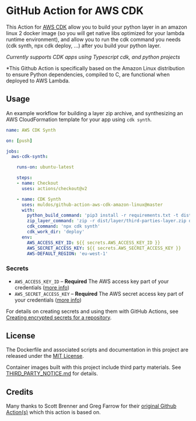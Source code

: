# GitHub Action for AWS CDK

This Action for [AWS CDK](https://docs.aws.amazon.com/cdk/index.html) allow you to build your python layer in an amazon linux 2 docker image (so you will get native libs optimized for your lambda runtime environment), and allow you to run the cdk command you needs (cdk synth, npx cdk deploy, ...) after you build your python layer.

_Currently supports CDK apps using Typescript cdk, and python projects_

*This Github Action is specifically based on the Amazon Linux distribution to ensure Python dependencies, compiled to C, are functional when deployed to AWS Lambda.

## Usage

An example workflow for building a layer zip archive, and synthesizing an AWS CloudFormation template for your app using `cdk synth`.

```yaml
name: AWS CDK Synth

on: [push]

jobs:
  aws-cdk-synth:

    runs-on: ubuntu-latest

    steps:
    - name: Checkout
      uses: actions/checkout@v2

    - name: CDK Synth
      uses: muldos/github-action-aws-cdk-amazon-linux@master
      with:
        python_build_command: 'pip3 install -r requirements.txt -t dist/layer/python/lib/python3.8/site-packages'
        zip_layer_command: 'zip -r dist/layer/third-parties-layer.zip dist/layer/python'
        cdk_command: 'npx cdk synth'
        cdk_work_dir: 'deploy'
      env:
        AWS_ACCESS_KEY_ID: ${{ secrets.AWS_ACCESS_KEY_ID }}
        AWS_SECRET_ACCESS_KEY: ${{ secrets.AWS_SECRET_ACCESS_KEY }}
        AWS-DEFAULT_REGION: 'eu-west-1'
```

### Secrets

- `AWS_ACCESS_KEY_ID` – **Required** The AWS access key part of your credentials ([more info](https://docs.aws.amazon.com/general/latest/gr/aws-sec-cred-types.html#access-keys-and-secret-access-keys))
- `AWS_SECRET_ACCESS_KEY` – **Required** The AWS secret access key part of your credentials ([more info](https://docs.aws.amazon.com/general/latest/gr/aws-sec-cred-types.html#access-keys-and-secret-access-keys))

For details on creating secrets and using them with GitHub Actions, see [Creating encrypted secrets for a repository](https://docs.github.com/en/actions/configuring-and-managing-workflows/creating-and-storing-encrypted-secrets#creating-encrypted-secrets-for-a-repository).

## License

The Dockerfile and associated scripts and documentation in this project are released under the [MIT License](LICENSE).

Container images built with this project include third party materials. See [THIRD_PARTY_NOTICE.md](THIRD_PARTY_NOTICE.md) for details.

## Credits

Many thanks to Scott Brenner and Greg Farrow for their [original Github Action(s)](https://github.com/ScottBrenner/aws-cdk-action) which this action is based on.

